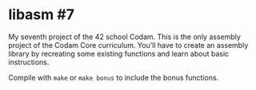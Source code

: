 # libasm #7

My seventh project of the 42 school Codam. This is the only assembly project of the Codam Core curriculum. You'll have to create an assembly library by recreating some existing functions and learn about basic instructions.

Compile with ```make``` or ```make bonus``` to include the bonus functions.

